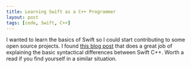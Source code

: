 ```yaml
---
title: Learning Swift as a C++ Programmer
layout: post
tags: [code, Swift, C++]
---
```


I wanted to learn the basics of Swift so I could start contributing to some open
source projects.  I found [this blog post] that
does a great job of explaining the basic syntactical differences between Swift
C++.  Worth a read if you find yourself in a similar situation.

[this blog post]: https://blog.michaelckennedy.net/2014/12/08/comparison-of-modern-c-and-apples-swift-programming-language-syntax/

